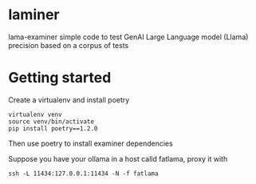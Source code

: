 # laminer
lama-examiner simple code to test GenAI Large Language model (Llama) precision based on a corpus of tests

# Getting started
Create a virtualenv and install poetry

    virtualenv venv
    source venv/bin/activate
    pip install poetry==1.2.0

Then use poetry to install examiner dependencies

Suppose you have your ollama in a host calld fatlama, proxy it with

    ssh -L 11434:127.0.0.1:11434 -N -f fatlama